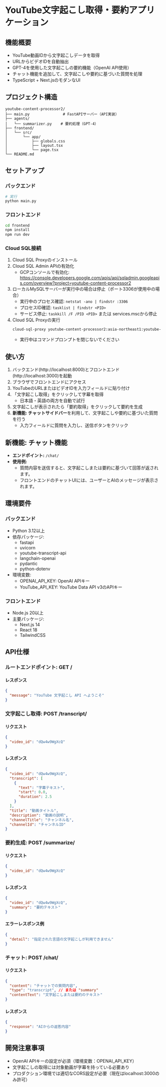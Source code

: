 # YouTube文字起こし取得・要約アプリケーション

## 機能概要

- YouTube動画IDから文字起こしデータを取得
- URLからビデオIDを自動抽出
- GPT-4を使用した文字起こしの要約機能（OpenAI API使用）
- チャット機能を追加して、文字起こしや要約に基づいた質問を処理
- TypeScript + Next.jsのモダンなUI

## プロジェクト構造

```
youtube-content-processor2/
├── main.py               # FastAPIサーバー（API実装）
├── agents/
│   └── summarizer.py    # 要約処理（GPT-4）
├── frontend/          
│   └── src/           
│       └── app/      
│           ├── globals.css
│           ├── layout.tsx
│           └── page.tsx
└── README.md
```

## セットアップ

### バックエンド

```bash
# 実行
python main.py
```

### フロントエンド

```bash
cd frontend
npm install
npm run dev
```

### Cloud SQL接続

1. Cloud SQL Proxyのインストール
2. Cloud SQL Admin APIの有効化
   - GCPコンソールで有効化: https://console.developers.google.com/apis/api/sqladmin.googleapis.com/overview?project=youtube-content-processor2
3. ローカルMySQLサーバーが実行中の場合は停止（ポート3306が使用中の場合）
   - 実行中のプロセス確認: `netstat -ano | findstr :3306`
   - プロセスID確認: `tasklist | findstr <PID>`
   - サービス停止: `taskkill /F /PID <PID>` または services.mscから停止
4. Cloud SQL Proxyの実行
   ```bash
   cloud-sql-proxy youtube-content-processor2:asia-northeast1:youtube-content-processor2 --port=3306
   ```
   - 実行中はコマンドプロンプトを閉じないでください

## 使い方

1. バックエンド(http://localhost:8000)とフロントエンド(http://localhost:3000)を起動
2. ブラウザでフロントエンドにアクセス
3. YouTubeのURLまたはビデオIDを入力フィールドに貼り付け
4. 「文字起こし取得」をクリックして字幕を取得
   - 日本語・英語の両方を自動で試行
5. 文字起こしが表示されたら「要約取得」をクリックして要約を生成
6. **新機能: チャットサイドバー**を利用して、文字起こしや要約に基づいた質問を行う
   - 入力フィールドに質問を入力し、送信ボタンをクリック

## 新機能: チャット機能

- **エンドポイント:** `/chat/`
- **使用例:**
  - 質問内容を送信すると、文字起こしまたは要約に基づいて回答が返されます。
  - フロントエンドのチャットUIには、ユーザーとAIのメッセージが表示されます。

## 環境要件

### バックエンド

- Python 3.12以上
- 依存パッケージ:
  - fastapi
  - uvicorn
  - youtube-transcript-api
  - langchain-openai
  - pydantic
  - python-dotenv
- 環境変数:
  - OPENAI_API_KEY: OpenAI APIキー
  - YouTube_API_KEY: YouTube Data API v3のAPIキー

### フロントエンド

- Node.js 20以上
- 主要パッケージ:
  - Next.js 14
  - React 18
  - TailwindCSS

## API仕様

### ルートエンドポイント: GET /

#### レスポンス
```json
{
  "message": "YouTube 文字起こし API へようこそ"
}
```

### 文字起こし取得: POST /transcript/

#### リクエスト
```json
{
  "video_id": "dQw4w9WgXcQ"
}
```

#### レスポンス
```json
{
  "video_id": "dQw4w9WgXcQ",
  "transcript": [
    {
      "text": "字幕テキスト",
      "start": 0.0,
      "duration": 2.5
    }
  ],
  "title": "動画タイトル",
  "description": "動画の説明",
  "channelTitle": "チャンネル名",
  "channelId": "チャンネルID"
}
```

### 要約生成: POST /summarize/

#### リクエスト
```json
{
  "video_id": "dQw4w9WgXcQ"
}
```

#### レスポンス
```json
{
  "video_id": "dQw4w9WgXcQ",
  "summary": "要約テキスト"
}
```

#### エラーレスポンス例
```json
{
  "detail": "指定された言語の文字起こしが利用できません"
}
```
### チャット: POST /chat/

#### リクエスト
```json
{
  "content": "チャットでの質問内容",
  "type": "transcript", // または "summary"
  "contentText": "文字起こしまたは要約のテキスト"
}
```

#### レスポンス
```json
{
  "response": "AIからの返答内容"
}
```

## 開発注意事項

- OpenAI APIキーの設定が必須（環境変数：OPENAI_API_KEY）
- 文字起こしの取得には対象動画が字幕を持っている必要あり
- プロダクション環境では適切なCORS設定が必要（現在はlocalhost:3000のみ許可）